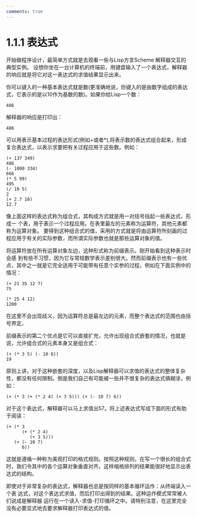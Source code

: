 ```yaml
---
comments: true
---
```


# 1.1.1 表达式

开始做程序设计，最简单方式就是去观看一些与Lisp方言Scheme 解释器交互的典型实例。 设想你坐在一台计算机的终端前，用键盘输入了一个表达式，解释器的响应就是将它对这一表达式的求值结果显示出来。

你可以键入的一种基本表达式就是数(更准确地说，你键入的是由数字组成的表达式，它表示的是以10作为基数的数)。如果你给Lisp一个数：
```
486
```
解释器的响应是打印出：
```
486
```
可以用表示基本过程的表达形式(例如+或者*),将表示数的表达式组合起来，形成复合表达式，以表示求要把有关过程应用于这些数。例如：

```
(+ 137 349)
486
(- 1000 334)
666
(* 5 99)
495
(/ 10 5)
2
(+ 2.7 10)
12.7
```

像上面这样的表达式称为组合式，其构成方式就是用一对括号括起一些表达式，形成一 个表，用于表示一个过程应用。在表里最左的元素称为运算符，其他元素都称为运算对象。 要得到这种组合式的值，采用的方式就是将由运算符所刻画的过程应用于有关的实际参数，而所谓实际参数也就是那些运算对象的值。

将运算符放在所有运算对象左边，这种形式称为前缀表示。刚开始看到这种表示时会感 到有些不习惯，因为它与常规数学表示差别很大。然而前缀表示也有一些优点，其中之一就是它完全适用于可能带有任意个实参的过程，例如在下面实例中的情况：

```
(+ 21 35 12 7)
75

(* 25 4 12)
1200
```
在这里不会出现歧义，因为运算符总是最左边的元素，而整个表达式的范围也由括号界定。

前缀表示的第二个优点是它可以直接扩充，允许出现组合式嵌套的情况，也就是说，允许组合式的元素本身又是组合式：

```
(+ (* 3 5) (- 10 6))
19
```

原则上讲，对于这种嵌套的深度，以及Lisp解释器可以求值的表达式的整体复杂性，都没有任何限制。倒是我们自己有可能被一些并不很复杂的表达式搞糊涂，例如：

```
(+ (* 3 (+ (* 2 4) (+ 3 5))) (+ (- 10 7) 6))
```

对于这个表达式，解释器可以马上求值出57。将上述表达式写成下面的形式有助于阅读：

```
(+ (* 3
      (+ (* 2 4)
         (+ 3 5)))
   (+ (- 10 7)
      6))
```
这就是遵循一种称为美观打印的格式规则。按照这种规则，在写一个很长的组合式时，我们令其中的各个运算对象垂直对齐。这样缩格排列的结果能很好地显示出表达式的结构。

即使对于非常复杂的表达式，解释器也总是按同样的基本循环运作：从终端读入一个表 达式，对这个表达式求值，而后打印出得到的结果。这种运作模式常常被人们说成是解释器 运行在一个读入-求值-打印循环之中。请特别注意，在这里完全没有必要显式地去要求解释器打印表达式的值。
